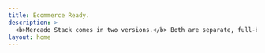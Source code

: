 ```yaml
---
title: Ecommerce Ready.
description: >
  <b>Mercado Stack comes in two versions.</b> Both are separate, full-blown Mercado Stack platforms with practically identical feature sets. For different type of Companies.
layout: home
---
```


